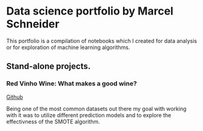 # Data science portfolio by Marcel Schneider

This portfolio is a compilation of notebooks which I created for data analysis or for exploration of machine learning algorithms.

## Stand-alone projects.

### Red Vinho Wine: What makes a good wine?

[Github](https://github.com/Marcel707/Portfolio/blob/master/Notebooks/red_vinho_verde_wine_quality.ipynb)

Being one of the most common datasets out there my goal with working with it was to utilize different prediction models and to explore the effectivness of the SMOTE algorithm. 
